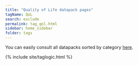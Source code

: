 ```yaml
---
title: "Quality of Life datapack pages"
tagName: QoL
search: exclude
permalink: tag_qol.html
sidebar: home_sidebar
folder: tags
---
```


You can easily consult all datapacks sorted by category [here](datapacks.html#datapacks-by-category).

{% include site/taglogic.html %}
